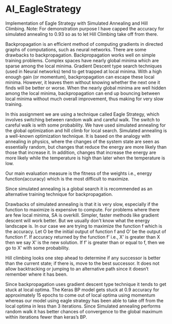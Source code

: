 # AI_EagleStrategy
Implementation of Eagle Strategy with Simulated Annealing and Hill Climbing. Note: For demonstration purpose I have capped the 
accuracy for simulated annealing to 0.93 so as to let Hill Climbing take off from there.

Backpropagation is an efficient method of computing gradients in directed graphs of computations, such as neural networks.
There are some drawbacks to backpropagation. Backpropagation works well on simple training problems. Complex spaces have nearly 
global minima which are sparse among the local minima. Gradient Descent type search techniques (used in Neural networks) tend to 
get trapped at local minima. With a high enough gain (or momentum), backpropagation can escape these local minima. However, it 
leaves them without knowing whether the next one it finds will be better or worse. When the nearly global minima are well hidden 
among the local minima, backpropagation can end up bouncing between local minima without much overall improvement, thus making for 
very slow training.

In this assignment we are using a technique called Eagle Strategy, which involves switching between random walk and careful walk. 
The switch to careful walk is with some probability. We have used simulated annealing for the global optimization and hill climb 
for local search.
Simulated annealing is a well-known optimization technique. It is based on the analogy with annealing in physics, where the changes of the system state are seen as essentially random, but changes that reduce the energy are more likely than those that increase it. 
In addition, changes that increase the energy are more likely while the temperature is high than later when the temperature is low.

Our main evaluation measure is the fitness of the weights i.e., energy function(accuracy) which is the most difficult to maximize.

Since simulated annealing is a global search it is recommended as an alternative training technique for backpropagation.

Drawbacks of simulated annealing is that it is very slow, especially if the function to maximize is expensive to compute.
For problems where there are few local minima, SA is overkill. Simpler, faster methods like gradient descent will work better. 
But we usually don't know what the energy landscape is. 
In our case we are trying to maximize the function f which is the accuracy. Let O be the initial output of function f and O’ be 
the output of function f’.
If accuracy returned by the function f’ i.e., X’ is greater than X then we say X’ is the new solution. If f’ is greater than or 
equal to f, then we go to X’ with some probability.

Hill climbing looks one step ahead to determine if any successor is better
than the current state; if there is, move to the best successor. It does not allow
backtracking or jumping to an alternative path since it doesn’t remember where it has been.

Since backpropagation uses gradient descent type technique it tends to get stuck at local optima.
The Keras BP model gets stuck at 0.9 accuracy for approximately 15 epochs to come out of local optima using momentum whereas our 
model using eagle strategy has been able to take off from the local optima in less than 3 iterations.
Since Simulated annealing performs random walk it has better chances of convergence to the global maximum within iterations fewer
than keras’s BP.
